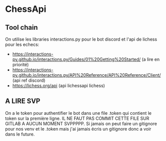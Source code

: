 # ChessApi
## Tool chain
On utilise les libraries interactions.py pour le bot discord et l'api de lichess pour les echecs:
- https://interactions-py.github.io/interactions.py/Guides/01%20Getting%20Started/          (a lire en priorité)
- https://interactions-py.github.io/interactions.py/API%20Reference/API%20Reference/Client/ (api ref discord)
- https://lichess.org/api                                                                   (api lichessapi lichess)

## A LIRE SVP
On a le token pour authentifier le bot dans une file .token qui contient le token sur la première ligne. IL NE FAUT PAS COMMIT CETTE FILE SUR GITLAB A AUCUN MOMENT SVPPPPP.
Si jamais on peut faire un gitignore pour nos venv et le .token mais j'ai jamais écris un gitignore donc a voir dans le future.
